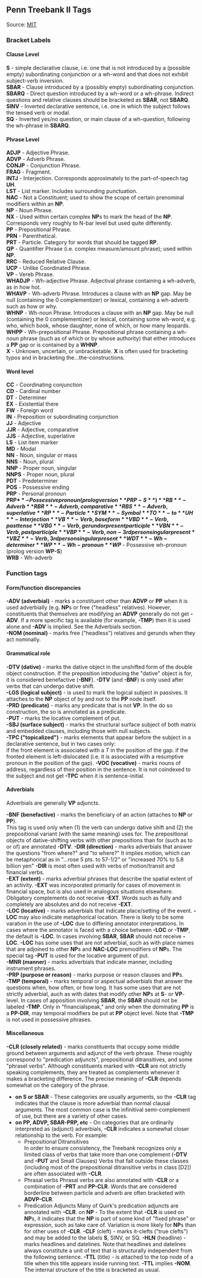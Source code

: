 Penn Treebank II Tags
---------------------
Source: [MIT](http://web.mit.edu/6.863/www/PennTreebankTags.html)


### Bracket Labels

#### Clause Level

**S** - simple declarative clause, i.e. one that is not introduced by a (possible empty) subordinating conjunction or a wh-word and that does not exhibit subject-verb inversion.  
**SBAR** - Clause introduced by a (possibly empty) subordinating conjunction.  
**SBARQ** - Direct question introduced by a wh-word or a wh-phrase. Indirect questions and relative clauses should be bracketed as **SBAR**, not **SBARQ**.  
**SINV** - Inverted declarative sentence, i.e. one in which the subject follows the tensed verb or modal.  
**SQ** - Inverted yes/no question, or main clause of a wh-question, following the wh-phrase in **SBARQ**.  

#### Phrase Level

**ADJP** - Adjective Phrase.  
**ADVP** - Adverb Phrase.  
**CONJP** - Conjunction Phrase.  
**FRAG** - Fragment.  
**INTJ** - Interjection. Corresponds approximately to the part-of-speech tag **UH**.  
**LST** - List marker. Includes surrounding punctuation.  
**NAC** - Not a Constituent; used to show the scope of certain prenominal modifiers within an **NP**.  
**NP** - Noun Phrase.   
**NX** - Used within certain complex **NP**s to mark the head of the **NP**. Corresponds very roughly to N-bar level but used quite differently.  
**PP** - Prepositional Phrase.  
**PRN** - Parenthetical.   
**PRT** - Particle. Category for words that should be tagged **RP**.   
**QP** - Quantifier Phrase (i.e. complex measure/amount phrase); used within **NP**.  
**RRC** - Reduced Relative Clause.   
**UCP** - Unlike Coordinated Phrase.   
**VP** - Vereb Phrase.   
**WHADJP** - Wh-adjective Phrase. Adjectival phrase containing a wh-adverb, as in how hot.  
**WHAVP** - Wh-adverb Phrase. Introduces a clause with an **NP** gap. May be null (containing the 0 complementizer) or lexical, containing a wh-adverb such as how or why.  
**WHNP** - Wh-noun Phrase. Introduces a clause with an **NP** gap. May be null (containing the 0 complementizer) or lexical, containing some wh-word, e.g. who, which book, whose daughter, none of which, or how many leopards.  
**WHPP** - Wh-prepositional Phrase. Prepositional phrase containing a wh-noun phrase (such as of which or by whose authority) that either introduces a **PP** gap or is contained by a **WHNP**.  
**X** - Unknown, uncertain, or unbracketable. **X** is often used for bracketing typos and in bracketing the...the-constructions.  

#### Word level

**CC** - Coordinating conjunction  
**CD** - Cardinal number  
**DT** - Determiner  
**EX** - Existential there  
**FW** - Foreign word  
**IN** - Preposition or subordinating conjunction  
**JJ** - Adjective  
**JJR** - Adjective, comparative  
**JJS** - Adjective, superlative  
**LS** - List item marker  
**MD** - Modal  
**NN** - Noun, singular or mass  
**NNS** - Noun, plural  
**NNP** - Proper noun, singular  
**NNPS** - Proper noun, plural  
**PDT** - Predeterminer  
**POS** - Possessive ending  
**PRP** - Personal pronoun  
**PRP$** - Possessive pronoun (prolog version **PRP-S**)  
**RB** - Adverb  
**RBR** - Adverb, comparative  
**RBS** - Adverb, superlative  
**RP** - Particle  
**SYM** - Symbol  
**TO** - to  
**UH** - Interjection  
**VB** - Verb, base form  
**VBD** - Verb, past tense  
**VBG** - Verb, gerund or present participle  
**VBN** - Verb, past participle  
**VBP** - Verb, non-3rd person singular present  
**VBZ** - Verb, 3rd person singular present  
**WDT** - Wh-determiner  
**WP** - Wh-pronoun  
**WP$** - Possessive wh-pronoun (prolog version **WP-S**)  
**WRB** - Wh-adverb  

### Function tags

#### Form/function discrepancies

**-ADV (adverbial)** - marks a constituent other than **ADVP** or **PP** when it is used adverbially (e.g. **NP**s or free ("headless" relatives). However, constituents that themselves are modifying an **ADVP** generally do not get **-ADV**. If a more specific tag is available (for example, **-TMP**) then it is used alone and **-ADV** is implied. See the Adverbials section.  
**-NOM (nominal)** - marks free ("headless") relatives and gerunds when they act nominally.  

#### Grammatical role

**-DTV (dative)** - marks the dative object in the unshifted form of the double object construction. If the preposition introducing the "dative" object is for, it is considered benefactive (**-BNF**). **-DTV** (and **-BNF**) is only used after verbs that can undergo dative shift.  
**-LGS (logical subject)** - is used to mark the logical subject in passives. It attaches to the **NP** object of by and not to the **PP** node itself.  
**-PRD (predicate)** - marks any predicate that is not **VP**. In the do so construction, the so is annotated as a predicate.  
**-PUT** - marks the locative complement of put.   
**-SBJ (surface subject)** - marks the structural surface subject of both matrix and embedded clauses, including those with null subjects.  
**-TPC ("topicalized")** - marks elements that appear before the subject in a declarative sentence, but in two cases only:  
if the front element is associated with a *T* in the position of the gap.
if the fronted element is left-dislocated (i.e. it is associated with a resumptive pronoun in the position of the gap).
**-VOC (vocative)** - marks nouns of address, regardless of their position in the sentence. It is not coindexed to the subject and not get **-TPC** when it is sentence-initial.  

#### Adverbials

Adverbials are generally **VP** adjuncts.

**-BNF (benefactive)** - marks the beneficiary of an action (attaches to **NP** or **PP**).   
This tag is used only when (1) the verb can undergo dative shift and (2) the prepositional variant (with the same meaning) uses for. The prepositional objects of dative-shifting verbs with other prepositions than for (such as to or of) are annotated **-DTV**.
**-DIR (direction)** - marks adverbials that answer the questions "from where?" and "to where?" It implies motion, which can be metaphorical as in "...rose 5 pts. to 57-1/2" or "increased 70% to 5.8 billion yen" **-DIR** is most often used with verbs of motion/transit and financial verbs.  
**-EXT (extent)** - marks adverbial phrases that describe the spatial extent of an activity. **-EXT** was incorporated primarily for cases of movement in financial space, but is also used in analogous situations elsewhere. Obligatory complements do not receive **-EXT**. Words such as fully and completely are absolutes and do not receive **-EXT**.   
**-LOC (locative)** - marks adverbials that indicate place/setting of the event. **-LOC** may also indicate metaphorical location. There is likely to be some varation in the use of **-LOC** due to differing annotator interpretations. In cases where the annotator is faced with a choice between **-LOC** or **-TMP**, the default is **-LOC**. In cases involving **SBAR**, **SBAR** should not receive **-LOC**. **-LOC** has some uses that are not adverbial, such as with place names that are adjoined to other **NP**s and **NAC-LOC** premodifiers of **NP**s. The special tag **-PUT** is used for the locative argument of put.  
**-MNR (manner)** - marks adverbials that indicate manner, including instrument phrases.  
**-PRP (purpose or reason)** - marks purpose or reason clauses and **PP**s.  
**-TMP (temporal)** - marks temporal or aspectual adverbials that answer the questions when, how often, or how long. It has some uses that are not strictly adverbial, auch as with dates that modify other **NP**s at **S**- or **VP**-level. In cases of apposition involving **SBAR**, the **SBAR** should not be labeled **-TMP**. Only in "financialspeak," and only when the dominating **PP** is a **PP-DIR**, may temporal modifiers be put at **PP** object level. Note that **-TMP** is not used in possessive phrases.

#### Miscellaneous

**-CLR (closely related)** - marks constituents that occupy some middle ground between arguments and adjunct of the verb phrase. These roughly correspond to "predication adjuncts", prepositional ditransitives, and some "phrasel verbs". Although constituents marked with **-CLR** are not strictly speaking complements, they are treated as complements whenever it makes a bracketing difference. The precise meaning of **-CLR** depends somewhat on the category of the phrase.  
  * **on S or SBAR** - These categories are usually arguments, so the **-CLR** tag indicates that the clause is more adverbial than normal clausal arguments. The most common case is the infinitival semi-complement of use, but there are a variety of other cases.
  * **on PP, ADVP, SBAR-PRP, etc** - On categories that are ordinarily interpreted as (adjunct) adverbials, **-CLR** indicates a somewhat closer relationship to the verb. For example:
    - Prepositional Ditransitives  
      In order to ensure consistency, the Treebank recognizes only a limited class of verbs that take more than one complement (**-DTV** and **-PUT** and Small Clauses) Verbs that fall outside these classes (including most of the prepositional ditransitive verbs in class [D2]) are often associated with **-CLR**.
    - Phrasal verbs
      Phrasal verbs are also annotated with **-CLR** or a combination of **-PRT** and **PP-CLR**. Words that are considered borderline between particle and adverb are often bracketed with **ADVP-CLR**.
    - Predication Adjuncts
      Many of Quirk's predication adjuncts are annotated with **-CLR**.
on **NP** - To the extent that **-CLR** is used on **NP**s, it indicates that the **NP** is part of some kind of "fixed phrase" or expression, such as take care of. Variation is more likely for **NP**s than for other uses of **-CLR**.
**-CLF** (cleft) - marks it-clefts ("true clefts") and may be added to the labels **S**, SINV, or SQ.
**-HLN** (headline) - marks headlines and datelines. Note that headlines and datelines always constitute a unit of text that is structurally independent from the following sentence.
**-TTL** (title) - is attached to the top node of a title when this title appears inside running text. **-TTL** implies **-NOM**. The internal structure of the title is bracketed as usual.
